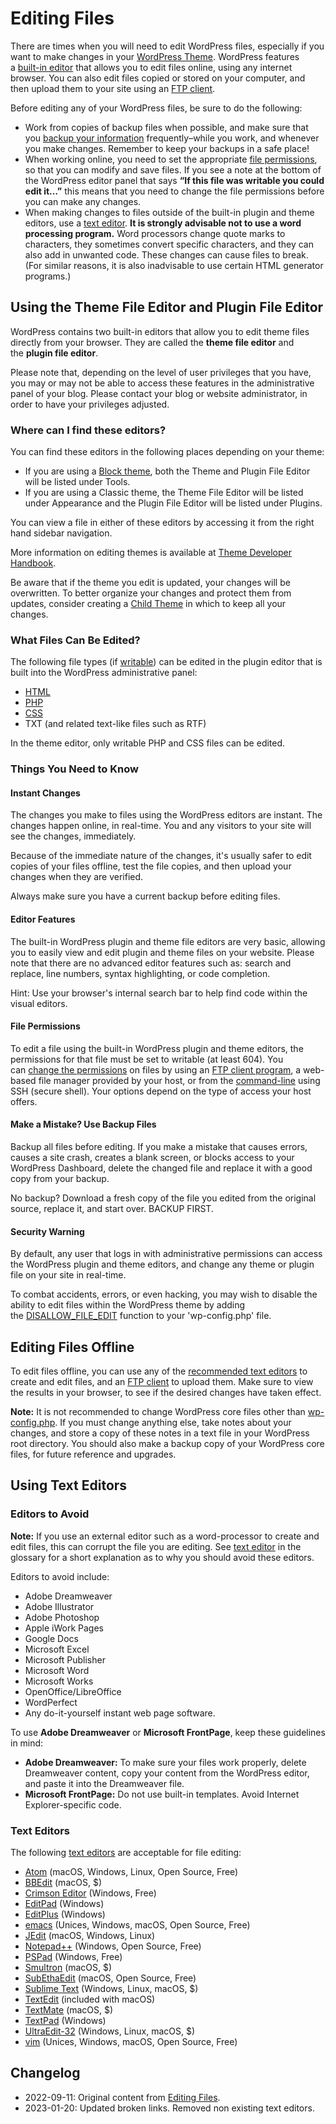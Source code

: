 # Editing Files

There are times when you will need to edit WordPress files, especially if you want to make changes in your [WordPress Theme](https://wordpress.org/documentation/article/worik-with-themes/). WordPress features a [built-in editor](https://wordpress.org/documentation/article/editing-files/#using-the-theme-file-editor-and-plugin-file-editor) that allows you to edit files online, using any internet browser. You can also edit files copied or stored on your computer, and then upload them to your site using an [FTP client](https://wordpress.org/documentation/article/ftp-clients/).

Before editing any of your WordPress files, be sure to do the following:

* Work from copies of backup files when possible, and make sure that you [backup your information](https://wordpress.org/documentation/article/wordpress-backups/) frequently–while you work, and whenever you make changes. Remember to keep your backups in a safe place!
* When working online, you need to set the appropriate [file permissions](https://wordpress.org/documentation/article/changing-file-permissions/), so that you can modify and save files. If you see a note at the bottom of the WordPress editor panel that says **“If this file was writable you could edit it…”** this means that you need to change the file permissions before you can make any changes.
* When making changes to files outside of the built-in plugin and theme editors, use a [text editor](https://wordpress.org/documentation/article/wordpress-glossary/#text-editor). **It is strongly advisable not to use a word processing program.** Word processors change quote marks to characters, they sometimes convert specific characters, and they can also add in unwanted code. These changes can cause files to break. (For similar reasons, it is also inadvisable to use certain HTML generator programs.)

## Using the Theme File Editor and Plugin File Editor

WordPress contains two built-in editors that allow you to edit theme files directly from your browser. They are called the **theme file editor** and the **plugin file editor**.

Please note that, depending on the level of user privileges that you have, you may or may not be able to access these features in the administrative panel of your blog. Please contact your blog or website administrator, in order to have your privileges adjusted.

### Where can I find these editors?

You can find these editors in the following places depending on your theme:

* If you are using a [Block theme](https://wordpress.org/documentation/article/block-themes/), both the Theme and Plugin File Editor will be listed under Tools.
* If you are using a Classic theme, the Theme File Editor will be listed under Appearance and the Plugin File Editor will be listed under Plugins.

You can view a file in either of these editors by accessing it from the right hand sidebar navigation.

More information on editing themes is available at [Theme Developer Handbook](https://developer.wordpress.org/themes/).

Be aware that if the theme you edit is updated, your changes will be overwritten. To better organize your changes and protect them from updates, consider creating a [Child Theme](https://developer.wordpress.org/themes/advanced-topics/child-themes/) in which to keep all your changes.

### What Files Can Be Edited?

The following file types (if [writable](https://wordpress.org/documentation/article/changing-file-permissions/)) can be edited in the plugin editor that is built into the WordPress administrative panel:

* [HTML](https://wordpress.org/support/article/glossary#html)
* [PHP](https://wordpress.org/support/article/glossary#php)
* [CSS](https://wordpress.org/support/article/glossary#css)
* TXT (and related text-like files such as RTF)

In the theme editor, only writable PHP and CSS files can be edited.

### Things You Need to Know

#### Instant Changes

The changes you make to files using the WordPress editors are instant. The changes happen online, in real-time. You and any visitors to your site will see the changes, immediately.

Because of the immediate nature of the changes, it's usually safer to edit copies of your files offline, test the file copies, and then upload your changes when they are verified.

Always make sure you have a current backup before editing files.

#### Editor Features

The built-in WordPress plugin and theme file editors are very basic, allowing you to easily view and edit plugin and theme files on your website. Please note that there are no advanced editor features such as: search and replace, line numbers, syntax highlighting, or code completion.

Hint: Use your browser's internal search bar to help find code within the visual editors.

#### File Permissions

To edit a file using the built-in WordPress plugin and theme editors, the permissions for that file must be set to writable (at least 604). You can [change the permissions](https://wordpress.org/support/article/changing-file-permissions/) on files by using an [FTP client program](https://wordpress.org/support/article/ftp-clients/), a web-based file manager provided by your host, or from the [command-line](https://wordpress.org/support/article/glossary#shell) using SSH (secure shell). Your options depend on the type of access your host offers.

#### Make a Mistake? Use Backup Files

Backup all files before editing. If you make a mistake that causes errors, causes a site crash, creates a blank screen, or blocks access to your WordPress Dashboard, delete the changed file and replace it with a good copy from your backup.

No backup? Download a fresh copy of the file you edited from the original source, replace it, and start over. BACKUP FIRST.

#### Security Warning

By default, any user that logs in with administrative permissions can access the WordPress plugin and theme editors, and change any theme or plugin file on your site in real-time.

To combat accidents, errors, or even hacking, you may wish to disable the ability to edit files within the WordPress theme by adding the [DISALLOW_FILE_EDIT](https://wordpress.org/documentation/article/editing-wp-config-php/#disable-the-plugin-and-theme-editor) function to your 'wp-config.php' file.

## Editing Files Offline

To edit files offline, you can use any of the [recommended text editors](https://wordpress.org/documentation/article/editing-files/#text-editors) to create and edit files, and an [FTP client](https://wordpress.org/documentation/article/ftp-clients/) to upload them. Make sure to view the results in your browser, to see if the desired changes have taken effect.

**Note:** It is not recommended to change WordPress core files other than [wp-config.php](https://wordpress.org/documentation/article/editing-wp-config-php/). If you must change anything else, take notes about your changes, and store a copy of these notes in a text file in your WordPress root directory. You should also make a backup copy of your WordPress core files, for future reference and upgrades.

## Using Text Editors

### Editors to Avoid

**Note:** If you use an external editor such as a word-processor to create and edit files, this can corrupt the file you are editing. See [text editor](https://wordpress.org/documentation/article/wordpress-glossary/#text-editor) in the glossary for a short explanation as to why you should avoid these editors.

Editors to avoid include:

* Adobe Dreamweaver
* Adobe Illustrator
* Adobe Photoshop
* Apple iWork Pages
* Google Docs
* Microsoft Excel
* Microsoft Publisher
* Microsoft Word
* Microsoft Works
* OpenOffice/LibreOffice
* WordPerfect
* Any do-it-yourself instant web page software.

To use **Adobe Dreamweaver** or **Microsoft FrontPage**, keep these guidelines in mind:

* **Adobe Dreamweaver:** To make sure your files work properly, delete Dreamweaver content, copy your content from the WordPress editor, and paste it into the Dreamweaver file.
* **Microsoft FrontPage:** Do not use built-in templates. Avoid Internet Explorer-specific code.

### Text Editors

The following [text editors](https://wordpress.org/documentation/article/wordpress-glossary/#text-editor) are acceptable for file editing:

* [Atom](https://atom.io/) (macOS, Windows, Linux, Open Source, Free)
* [BBEdit](http://www.barebones.com/products/bbedit/index.html) (macOS, $)
* [Crimson Editor](http://www.crimsoneditor.com/) (Windows, Free)
* [EditPad](https://www.editpadpro.com/) (Windows)
* [EditPlus](https://www.editplus.com/) (Windows)
* [emacs](https://www.gnu.org/software/emacs/emacs.html) (Unices, Windows, macOS, Open Source, Free)
* [JEdit](http://jedit.org/) (macOS, Windows, Linux)
* [Notepad++](https://notepad-plus-plus.org/) (Windows, Open Source, Free)
* [PSPad](http://www.pspad.com/) (Windows, Free)
* [Smultron](https://www.peterborgapps.com/smultron/) (macOS, $)
* [SubEthaEdit](https://apps.apple.com/us/app/subethaedit/id728530824) (macOS, Open Source, Free)
* [Sublime Text](http://www.sublimetext.com/download) (Windows, Linux, macOS, $)
* [TextEdit](https://en.wikipedia.org/wiki/TextEdit) (included with macOS)
* [TextMate](https://macromates.com/) (macOS, $)
* [TextPad](https://www.textpad.com/home) (Windows)
* [UltraEdit-32](https://www.ultraedit.com/) (Windows, Linux, macOS, $)
* [vim](https://www.vim.org/) (Unices, Windows, macOS, Open Source, Free)

## Changelog

- 2022-09-11: Original content from [Editing Files](https://wordpress.org/support/article/editing-files/).
- 2023-01-20: Updated broken links. Removed non existing text editors.
